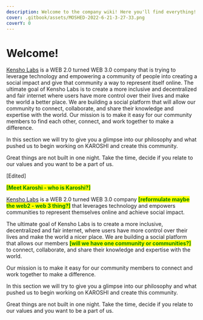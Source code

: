 ```yaml
---
description: Welcome to the company wiki! Here you'll find everything!
cover: .gitbook/assets/MOSHED-2022-6-21-3-27-33.png
coverY: 0
---
```


# Welcome!

[Kensho Labs](https://kensho-labs.com) is a WEB 2.0 turned WEB 3.0 company that is trying to leverage technology and empowering a community of people into creating a social impact and give that community a way to represent itself online. The ultimate goal of Kensho Labs is to create a more inclusive and decentralized and fair internet where users have more control over their lives and make the world a better place. We are building a social platform that will allow our community to connect, collaborate, and share their knowledge and expertise with the world. Our mission is to make it easy for our community members to find each other, connect, and work together to make a difference.

In this section we will try to give you a glimpse into our philosophy and what pushed us to begin working on KAROSHI and create this community.

Great things are not built in one night. Take the time, decide if you relate to our values and you want to be a part of us.



\[Edited]&#x20;

<mark style="color:green;">**\[Meet Karoshi - who is Karoshi?]**</mark>

[Kensho Labs](https://kensho-labs.com) is a WEB 2.0 turned WEB 3.0 company <mark style="color:green;">**\[reformulate maybe the web2 - web 3 thing?]**</mark> that leverages technology and empowers communities to represent themselves online and achieve social impact.&#x20;

The ultimate goal of Kensho Labs is to create a more inclusive, decentralized and fair internet, where users have more control over their lives and make the world a nicer place. We are building a social platform that allows our members <mark style="color:green;">**\[will we have one community or communities?]**</mark> to connect, collaborate, and share their knowledge and expertise with the world.&#x20;

Our mission is to make it easy for our community members to connect and work together to make a difference.

In this section we will try to give you a glimpse into our philosophy and what pushed us to begin working on KAROSHI and create this community.

Great things are not built in one night. Take the time, decide if you relate to our values and you want to be a part of us.
